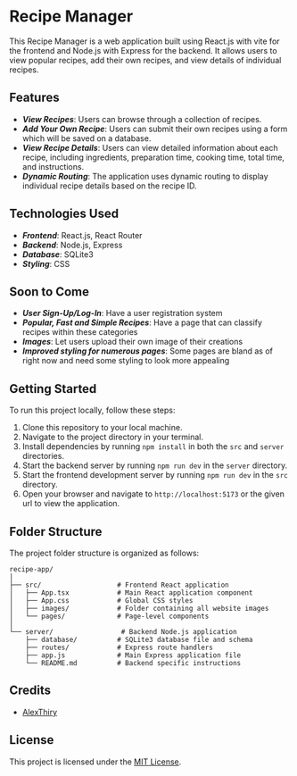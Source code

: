 # Recipe Manager

This Recipe Manager is a web application built using React.js with vite for the frontend and Node.js with Express for the backend. It allows users to view popular recipes, add their own recipes, and view details of individual recipes.

## Features

- _**View Recipes**_: Users can browse through a collection of recipes.
- _**Add Your Own Recipe**_: Users can submit their own recipes using a form which will be saved on a database.
- _**View Recipe Details**_: Users can view detailed information about each recipe, including ingredients, preparation time, cooking time, total time, and instructions.
- _**Dynamic Routing**_: The application uses dynamic routing to display individual recipe details based on the recipe ID.

## Technologies Used

- _**Frontend**_: React.js, React Router
- _**Backend**_: Node.js, Express
- _**Database**_: SQLite3
- _**Styling**_: CSS

## Soon to Come

- _**User Sign-Up/Log-In**_: Have a user registration system
- _**Popular, Fast and Simple Recipes**_: Have a page that can classify recipes within these categories
- _**Images**_: Let users upload their own image of their creations
- _**Improved styling for numerous pages**_: Some pages are bland as of right now and need some styling to look more appealing

## Getting Started

To run this project locally, follow these steps:

1. Clone this repository to your local machine.
2. Navigate to the project directory in your terminal.
3. Install dependencies by running `npm install` in both the `src` and `server` directories.
4. Start the backend server by running `npm run dev` in the `server` directory.
5. Start the frontend development server by running `npm run dev` in the `src` directory.
6. Open your browser and navigate to `http://localhost:5173` or the given url to view the application.

## Folder Structure

The project folder structure is organized as follows:

```
recipe-app/
│
├── src/                   # Frontend React application
│   ├── App.tsx            # Main React application component
│   ├── App.css            # Global CSS styles
│   ├── images/            # Folder containing all website images
│   └── pages/             # Page-level components
│
└── server/                 # Backend Node.js application
    ├── database/          # SQLite3 database file and schema
    ├── routes/            # Express route handlers
    ├── app.js             # Main Express application file
    └── README.md          # Backend specific instructions
```

## Credits

- [AlexThiry](https://github.com/AlexThiry)

## License

This project is licensed under the [MIT License](LICENSE).

